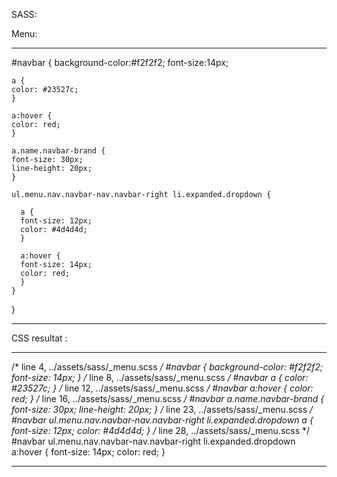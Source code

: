 

SASS:


Menu:

-------------------------


 #navbar {
    background-color:#f2f2f2;
    font-size:14px;

    a {
    color: #23527c;
    }

    a:hover {
    color: red;
    }
    
    a.name.navbar-brand {
    font-size: 30px;
    line-height: 20px;
    }
    
    ul.menu.nav.navbar-nav.navbar-right li.expanded.dropdown {
    
      a {
      font-size: 12px;
      color: #4d4d4d;
      }
      
      a:hover {
      font-size: 14px;
      color: red;
      }
    } 
}

-------------------------



CSS resultat :


-------------------------


/* line 4, ../assets/sass/_menu.scss */
 #navbar {
  background-color: #f2f2f2;
  font-size: 14px;
}
/* line 8, ../assets/sass/_menu.scss */
 #navbar a {
  color: #23527c;
}
/* line 12, ../assets/sass/_menu.scss */
 #navbar a:hover {
  color: red;
}
/* line 16, ../assets/sass/_menu.scss */
 #navbar a.name.navbar-brand {
  font-size: 30px;
  line-height: 20px;
}
/* line 23, ../assets/sass/_menu.scss */
 #navbar ul.menu.nav.navbar-nav.navbar-right li.expanded.dropdown a {
  font-size: 12px;
  color: #4d4d4d;
}
/* line 28, ../assets/sass/_menu.scss */
 #navbar ul.menu.nav.navbar-nav.navbar-right li.expanded.dropdown a:hover {
  font-size: 14px;
  color: red;
}



------------------------




